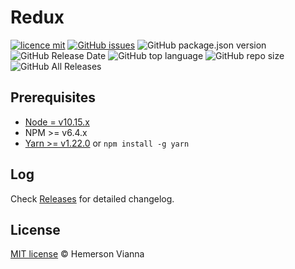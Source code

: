 # Redux

[![licence mit](https://img.shields.io/badge/license-MIT-blue.svg?style=flat-square)](http://hemersonvianna.mit-license.org/)
[![GitHub issues](https://img.shields.io/github/issues/o2minerva/redux.svg)](https://github.com/o2minerva/redux/issues)
![GitHub package.json version](https://img.shields.io/github/package-json/v/o2minerva/redux.svg)
![GitHub Release Date](https://img.shields.io/github/release-date/o2minerva/redux.svg)
![GitHub top language](https://img.shields.io/github/languages/top/o2minerva/redux.svg)
![GitHub repo size](https://img.shields.io/github/repo-size/o2minerva/redux.svg)
![GitHub All Releases](https://img.shields.io/github/downloads/o2minerva/redux/total.svg)

## Prerequisites

- [Node = v10.15.x](https://nodejs.org/en/)
- NPM >= v6.4.x
- [Yarn >= v1.22.0](https://yarnpkg.com/en/docs/install#linux-tab) or `npm install -g yarn`

## Log

Check [Releases](https://github.com/o2minerva/redux/releases) for detailed changelog.

## License

[MIT license](http://hemersonvianna.mit-license.org/) © Hemerson Vianna
